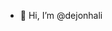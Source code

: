 - 👋 Hi, I’m @dejonhali

<!---
dejonhali/dejonhali is a ✨ special ✨ repository because its `README.md` (this file) appears on your GitHub profile.
You can click the Preview link to take a look at your changes.
--->
